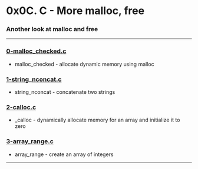 # 0x0C. C - More malloc, free

### Another look at malloc and free

---

### [0-malloc\_checked.c](./0-malloc_checked.c)
* malloc\_checked - allocate dynamic memory using malloc


### [1-string\_nconcat.c](./1-string_nconcat.c)
* string\_nconcat - concatenate two strings


### [2-calloc.c](./2-calloc.c)
* \_calloc - dynamically allocate memory for an array and initialize it to zero


### [3-array\_range.c](./3-array_range.c)
* array\_range - create an array of integers

---
